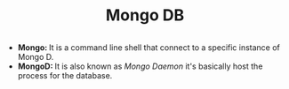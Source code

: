 <h1 align="center">Mongo DB</h1>
<img align="center" href="https://encrypted-tbn0.gstatic.com/images?q=tbn:ANd9GcR4jcYPNu6-qHLMK-OG5Wij1oQIYOzjpUpiSg&usqp=CAU">
<br>
<ul>
  <li><strong>Mongo: </strong>It is a command line shell that connect to a specific instance of Mongo D.</li>
  <li><strong>MongoD: </strong>It is also known as <em>Mongo Daemon</em> it's basically host the process for the database.</li>
</ul>
